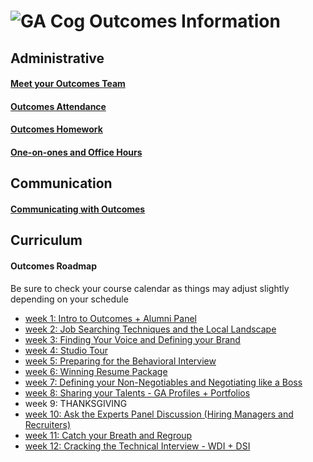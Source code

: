 # ![GA Cog](https://camo.githubusercontent.com/6ce15b81c1f06d716d753a61f5db22375fa684da/68747470733a2f2f67612d646173682e73332e616d617a6f6e6177732e636f6d2f70726f64756374696f6e2f6173736574732f6c6f676f2d39663838616536633963333837313639306533333238306663663535376633332e706e67) Outcomes Information
## Administrative
#### [Meet your Outcomes Team](/outcomes-intro.md)
#### [Outcomes Attendance](/outcomes-attendance.md)
#### [Outcomes Homework](/homework.md)
#### [One-on-ones and Office Hours](/one-on-ones.md) 
## Communication
#### [Communicating with Outcomes](/communicating-with-outcomes.md)
## Curriculum 
#### Outcomes Roadmap
Be sure to check your course calendar as things may adjust slightly depending on your schedule
- [week 1: Intro to Outcomes + Alumni Panel](/roadmap/week01)
- [week 2: Job Searching Techniques and the Local Landscape](/roadmap/week%2022.md) 
- [week 3: Finding Your Voice and Defining your Brand](/roadmap/week03)
- [week 4: Studio Tour](/roadmap/week05)
- [week 5: Preparing for the Behavioral Interview](/roadmap/week07)
- [week 6: Winning Resume Package](/roadmap/week04)
- [week 7: Defining your Non-Negotiables and Negotiating like a Boss](/roadmap/week88.md)
- [week 8: Sharing your Talents - GA Profiles + Portfolios](/roadmap/week08)
- week 9: THANKSGIVING 
- [week 10: Ask the Experts Panel Discussion (Hiring Managers and Recruiters)](/roadmap/week10)
- [week 11: Catch your Breath and Regroup](/roadmap/week09)
- [week 12: Cracking the Technical Interview - WDI + DSI](/roadmap/week11/DSI/readme.md)



